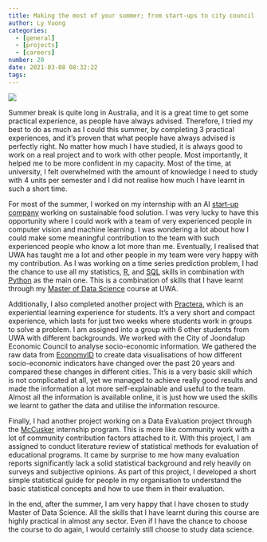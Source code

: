 ```yaml
---
title: Making the most of your summer; from start-ups to city council
author: Ly Vuong
categories:
  - [general]
  - [projects]
  - [careers]
number: 20
date: 2021-03-08 08:32:22
tags:
---
```


![](/images/Post_StartUp.png)

Summer break is quite long in Australia, and it is a great time to get some practical experience, as people have always advised. Therefore, I tried my best to do as much as I could this summer, by completing  3 practical experiences, and it’s proven that what people have always advised is perfectly right. No matter how much I have studied, it is always good to work on a real project and to work with other people. Most importantly, it helped me to be more confident in my capacity. Most of the time, at university, I felt overwhelmed with the amount of knowledge I need to study with 4 units per semester and I did not realise how much I have learnt in such a short time.

For most of the summer, I worked on my internship with an AI [start-up company](https://www.winnowsolutions.com) working on sustainable food solution. I was very lucky to have this opportunity where I could work with a team of very experienced people in computer vision and machine learning. I was wondering a lot about how I could make some meaningful contribution to the team with such experienced people who know a lot more than me. Eventually, I realised that UWA has taught me a lot and other people in my team were very happy with my contribution. As I was working on a time series prediction problem, I had the chance to use all my statistics, [R](https://www.r-project.org), and [SQL](https://www.mysql.com) skills in combination with [Python](https://www.python.org) as the main one. This is a combination of skills that I have learnt through my [Master of Data Science](https://www.uwa.edu.au/study/courses/master-of-data-science) course at UWA.

Additionally, I also completed another project with [Practera](https://practera.com), which is an experiential learning experience for students. It’s a very short and compact experience, which lasts for just two weeks where students work in groups to solve a problem. I am assigned into a group with 6 other students from UWA with different backgrounds. We worked with the City of Joondalup Economic Council to analyse socio-economic information. We gathered the raw data from [EconomyID](https://economy.id.com.au) to create data visualisations of how different socio-economic indicators have changed over the past 20 years and compared these changes in different cities. This is a very basic skill which is not complicated at all, yet we managed to achieve really good results and made the information a lot more self-explainable and useful to the team. Almost all the information is available online, it is just how we used the skills we learnt to gather the data and utilise the information resource.

Finally, I had another project working on a Data Evaluation project through the [McCusker](https://mccuskercentre.uwa.edu.au/programs/internships) internship program. This is more like community work with a lot of community contribution factors attached to it. With this project, I am assigned to conduct literature review of statistical methods for evaluation of educational programs. It came by surprise to me how many evaluation reports significantly lack a solid statistical background and rely heavily on surveys and subjective opinions. As part of this project,  I developed a short simple statistical guide for people in my organisation to understand the basic statistical concepts and how to use them in their evaluation.

In the end, after the summer, I am very happy that I have chosen to study Master of Data Science. All the skills that I have learnt during this course are highly practical in almost any sector. Even if I have the chance to choose the course to do again, I would certainly still choose to study data science.
